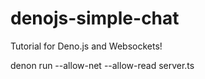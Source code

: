 # denojs-simple-chat
Tutorial for Deno.js and Websockets!

denon run --allow-net --allow-read server.ts
